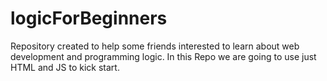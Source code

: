 # logicForBeginners
Repository created to help some friends interested to learn about web development and programming logic. In this Repo we are going to use just HTML and JS to kick start.
